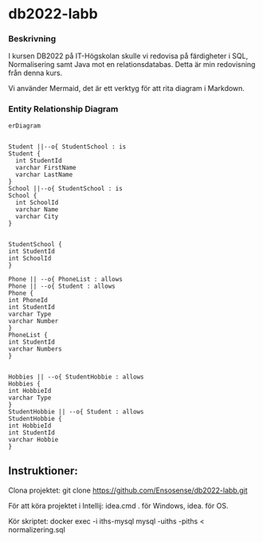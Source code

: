 # db2022-labb


### Beskrivning
I kursen DB2022 på IT-Högskolan skulle vi redovisa på färdigheter i SQL, Normalisering samt Java mot en relationsdatabas. Detta är min redovisning från denna kurs.

Vi använder Mermaid, det är ett verktyg för att rita diagram i Markdown.


### Entity Relationship Diagram

```mermaid
erDiagram


Student ||--o{ StudentSchool : is
Student {
  int StudentId
  varchar FirstName
  varchar LastName
}
School ||--o{ StudentSchool : is
School {
  int SchoolId
  varchar Name
  varchar City
}


StudentSchool {
int StudentId
int SchoolId
}

Phone || --o{ PhoneList : allows
Phone || --o{ Student : allows
Phone {
int PhoneId
int StudentId
varchar Type
varchar Number
}
PhoneList {
int StudentId
varchar Numbers
}


Hobbies || --o{ StudentHobbie : allows
Hobbies {
int HobbieId
varchar Type
}
StudentHobbie || --o{ Student : allows
StudentHobbie {
int HobbieId
int StudentId
varchar Hobbie
}

```


## Instruktioner:

Clona projektet: git clone https://github.com/Ensosense/db2022-labb.git

För att köra projektet i Intellij: idea.cmd . för Windows, idea. för OS.

Kör skriptet: docker exec -i iths-mysql mysql -uiths -piths < normalizering.sql
